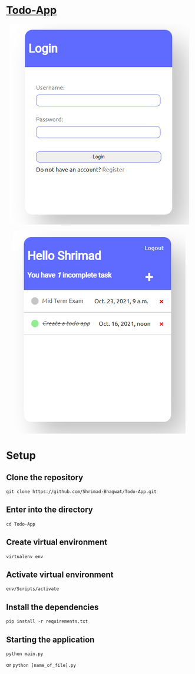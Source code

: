 # [Todo-App](https://todo-app-8.herokuapp.com)
<div align=center>

![login](https://github.com/Shrimad-Bhagwat/Todo-App/blob/main/images/login.png?raw=true)

![todo](https://github.com/Shrimad-Bhagwat/Todo-App/blob/main/images/todo.png?raw=true)
</div>


# Setup

## Clone the repository
```
git clone https://github.com/Shrimad-Bhagwat/Todo-App.git
```

## Enter into the directory
```
cd Todo-App
```

## Create virtual environment 
```
virtualenv env
```

## Activate virtual environment 
```
env/Scripts/activate
```

## Install the dependencies
```
pip install -r requirements.txt
```

## Starting the application
```
python main.py
```
or `python [name_of_file].py`
